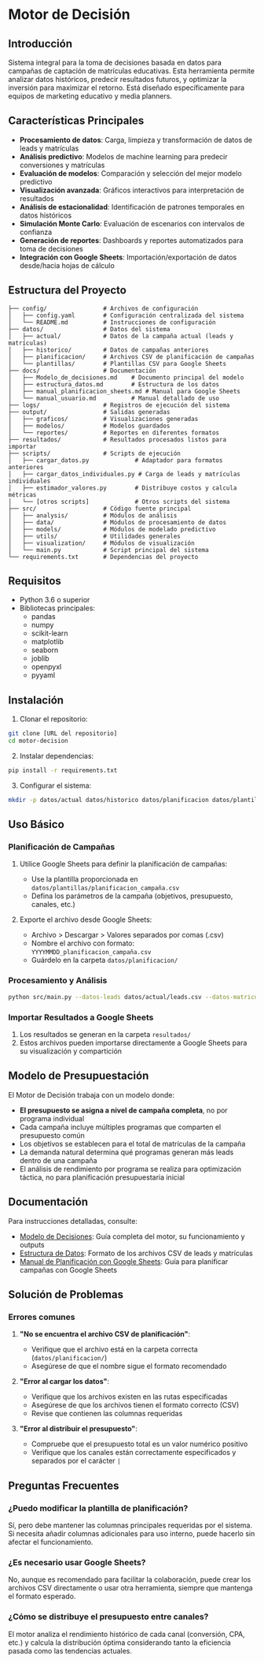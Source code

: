 # Motor de Decisión

## Introducción

Sistema integral para la toma de decisiones basada en datos para campañas de captación de matrículas educativas. Esta herramienta permite analizar datos históricos, predecir resultados futuros, y optimizar la inversión para maximizar el retorno. Está diseñado específicamente para equipos de marketing educativo y media planners.

## Características Principales

- **Procesamiento de datos**: Carga, limpieza y transformación de datos de leads y matrículas
- **Análisis predictivo**: Modelos de machine learning para predecir conversiones y matrículas
- **Evaluación de modelos**: Comparación y selección del mejor modelo predictivo
- **Visualización avanzada**: Gráficos interactivos para interpretación de resultados
- **Análisis de estacionalidad**: Identificación de patrones temporales en datos históricos
- **Simulación Monte Carlo**: Evaluación de escenarios con intervalos de confianza
- **Generación de reportes**: Dashboards y reportes automatizados para toma de decisiones
- **Integración con Google Sheets**: Importación/exportación de datos desde/hacia hojas de cálculo

## Estructura del Proyecto

```
├── config/                # Archivos de configuración
│   ├── config.yaml        # Configuración centralizada del sistema
│   └── README.md          # Instrucciones de configuración
├── datos/                 # Datos del sistema
│   ├── actual/            # Datos de la campaña actual (leads y matrículas)
│   ├── historico/         # Datos de campañas anteriores
│   ├── planificacion/     # Archivos CSV de planificación de campañas
│   └── plantillas/        # Plantillas CSV para Google Sheets
├── docs/                  # Documentación
│   ├── Modelo_de_decisiones.md    # Documento principal del modelo
│   ├── estructura_datos.md        # Estructura de los datos
│   ├── manual_planificacion_sheets.md # Manual para Google Sheets
│   └── manual_usuario.md          # Manual detallado de uso
├── logs/                  # Registros de ejecución del sistema
├── output/                # Salidas generadas
│   ├── graficos/          # Visualizaciones generadas
│   ├── modelos/           # Modelos guardados
│   └── reportes/          # Reportes en diferentes formatos
├── resultados/            # Resultados procesados listos para importar
├── scripts/               # Scripts de ejecución
│   ├── cargar_datos.py             # Adaptador para formatos anteriores
│   ├── cargar_datos_individuales.py # Carga de leads y matrículas individuales
│   ├── estimador_valores.py        # Distribuye costos y calcula métricas
│   └── [otros scripts]             # Otros scripts del sistema
├── src/                   # Código fuente principal
│   ├── analysis/          # Módulos de análisis
│   ├── data/              # Módulos de procesamiento de datos
│   ├── models/            # Módulos de modelado predictivo
│   ├── utils/             # Utilidades generales
│   ├── visualization/     # Módulos de visualización
│   └── main.py            # Script principal del sistema
└── requirements.txt       # Dependencias del proyecto
```

## Requisitos

- Python 3.6 o superior
- Bibliotecas principales:
  - pandas
  - numpy
  - scikit-learn
  - matplotlib
  - seaborn
  - joblib
  - openpyxl
  - pyyaml

## Instalación

1. Clonar el repositorio:
```bash
git clone [URL del repositorio]
cd motor-decision
```

2. Instalar dependencias:
```bash
pip install -r requirements.txt
```

3. Configurar el sistema:
```bash
mkdir -p datos/actual datos/historico datos/planificacion datos/plantillas resultados output/reportes output/modelos output/graficos logs
```

## Uso Básico

### Planificación de Campañas

1. Utilice Google Sheets para definir la planificación de campañas:
   - Use la plantilla proporcionada en `datos/plantillas/planificacion_campaña.csv`
   - Defina los parámetros de la campaña (objetivos, presupuesto, canales, etc.)

2. Exporte el archivo desde Google Sheets:
   - Archivo > Descargar > Valores separados por comas (.csv)
   - Nombre el archivo con formato: `YYYYMMDD_planificacion_campaña.csv`
   - Guárdelo en la carpeta `datos/planificacion/`

### Procesamiento y Análisis

```bash
python src/main.py --datos-leads datos/actual/leads.csv --datos-matriculas datos/actual/matriculas.csv --planificacion datos/planificacion/20230701_planificacion_campaña.csv --guardar-resultados
```

### Importar Resultados a Google Sheets

1. Los resultados se generan en la carpeta `resultados/`
2. Estos archivos pueden importarse directamente a Google Sheets para su visualización y compartición

## Modelo de Presupuestación

El Motor de Decisión trabaja con un modelo donde:

- **El presupuesto se asigna a nivel de campaña completa**, no por programa individual
- Cada campaña incluye múltiples programas que comparten el presupuesto común
- Los objetivos se establecen para el total de matrículas de la campaña
- La demanda natural determina qué programas generan más leads dentro de una campaña
- El análisis de rendimiento por programa se realiza para optimización táctica, no para planificación presupuestaria inicial

## Documentación

Para instrucciones detalladas, consulte:

- [Modelo de Decisiones](docs/Modelo_de_decisiones.md): Guía completa del motor, su funcionamiento y outputs
- [Estructura de Datos](docs/estructura_datos.md): Formato de los archivos CSV de leads y matrículas
- [Manual de Planificación con Google Sheets](docs/manual_planificacion_sheets.md): Guía para planificar campañas con Google Sheets

## Solución de Problemas

### Errores comunes

1. **"No se encuentra el archivo CSV de planificación"**:
   - Verifique que el archivo está en la carpeta correcta (`datos/planificacion/`)
   - Asegúrese de que el nombre sigue el formato recomendado

2. **"Error al cargar los datos"**:
   - Verifique que los archivos existen en las rutas especificadas
   - Asegúrese de que los archivos tienen el formato correcto (CSV)
   - Revise que contienen las columnas requeridas

3. **"Error al distribuir el presupuesto"**:
   - Compruebe que el presupuesto total es un valor numérico positivo
   - Verifique que los canales están correctamente especificados y separados por el carácter `|`

## Preguntas Frecuentes

### ¿Puedo modificar la plantilla de planificación?

Sí, pero debe mantener las columnas principales requeridas por el sistema. Si necesita añadir columnas adicionales para uso interno, puede hacerlo sin afectar el funcionamiento.

### ¿Es necesario usar Google Sheets?

No, aunque es recomendado para facilitar la colaboración, puede crear los archivos CSV directamente o usar otra herramienta, siempre que mantenga el formato esperado.

### ¿Cómo se distribuye el presupuesto entre canales?

El motor analiza el rendimiento histórico de cada canal (conversión, CPA, etc.) y calcula la distribución óptima considerando tanto la eficiencia pasada como las tendencias actuales.
